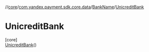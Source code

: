 //[core](../../../../index.md)/[com.yandex.payment.sdk.core.data](../../index.md)/[BankName](../index.md)/[UnicreditBank](index.md)

# UnicreditBank

[core]\
[UnicreditBank](index.md)()
